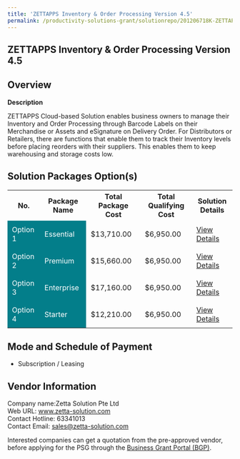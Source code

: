 ```yaml
---
title: 'ZETTAPPS Inventory & Order Processing Version 4.5'
permalink: /productivity-solutions-grant/solutionrepo/201206718K-ZETTAPPS-Invntory-&-Ordr-Procssng-v-45-G
---
```


## ZETTAPPS Inventory & Order Processing Version 4.5

## Overview

**Description**

ZETTAPPS Cloud-based Solution enables business owners to manage their Inventory and Order Processing through Barcode Labels on their Merchandise or Assets and eSignature on Delivery Order. 
For Distributors or Retailers, there are functions that enable them to track their Inventory levels before placing reorders with their suppliers. This enables them to keep warehousing and storage costs low.

## Solution Packages Option(s)

<table>
<tr>
<th><b>No.</b></th>
<th><b>Package Name</b></th>
<th><b>Total Package Cost</b></th>
<th><b>Total Qualifying Cost</b></th>
<th><b>Solution Details</b></th>
</tr>
<tr>
<td style='padding: 10px; background-color: #037E8A; color: #FFFFFF;'>Option 1</td>
<td style='padding: 10px; background-color: #037E8A; color: #FFFFFF;'>Essential</td>
<td style='padding: 10px;'>$13,710.00</td>
<td style='padding: 10px;'>$6,950.00</td>
<td style='padding: 10px;'><a href='/psg/Zetta_Inv_01082024_Desensitised_Annex3_Part1.pdf' target='_blank'>View Details</a></td>
</tr>
<tr>
<td style='padding: 10px; background-color: #037E8A; color: #FFFFFF;'>Option 2</td>
<td style='padding: 10px; background-color: #037E8A; color: #FFFFFF;'>Premium</td>
<td style='padding: 10px;'>$15,660.00</td>
<td style='padding: 10px;'>$6,950.00</td>
<td style='padding: 10px;'><a href='/psg/Zetta_Inv_01082024_Desensitised_Annex3_Part2.pdf' target='_blank'>View Details</a></td>
</tr>
<tr>
<td style='padding: 10px; background-color: #037E8A; color: #FFFFFF;'>Option 3</td>
<td style='padding: 10px; background-color: #037E8A; color: #FFFFFF;'>Enterprise</td>
<td style='padding: 10px;'>$17,160.00</td>
<td style='padding: 10px;'>$6,950.00</td>
<td style='padding: 10px;'><a href='/psg/Zetta_Inv_01082024_Desensitised_Annex3_Part3.pdf' target='_blank'>View Details</a></td>
</tr>
<tr>
<td style='padding: 10px; background-color: #037E8A; color: #FFFFFF;'>Option 4</td>
<td style='padding: 10px; background-color: #037E8A; color: #FFFFFF;'>Starter</td>
<td style='padding: 10px;'>$12,210.00</td>
<td style='padding: 10px;'>$6,950.00</td>
<td style='padding: 10px;'><a href='/psg/Zetta_Inv_01082024_Desensitised_Annex3_Part4.pdf' target='_blank'>View Details</a></td>
</tr>
</table>

## Mode and Schedule of Payment

 - Subscription / Leasing

## Vendor Information

 Company name:Zetta Solution Pte Ltd<br>Web URL: www.zetta-solution.com <br>Contact Hotline: 63341013 <br>Contact Email: sales@zetta-solution.com 

Interested companies can get a quotation from the pre-approved vendor, before applying for the PSG through the <a href='https://www.businessgrants.gov.sg/' target='_blank' rel='noopener'>Business Grant Portal (BGP)</a>.

<script src="/jquery/resize-tables.js"></script>
